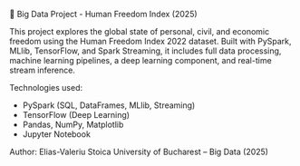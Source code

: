 🚀 Big Data Project - Human Freedom Index (2025)

This project explores the global state of personal, civil, and economic freedom using the Human Freedom Index 2022 dataset. Built with PySpark, MLlib, TensorFlow, and Spark Streaming, it includes full data processing, machine learning pipelines, a deep learning component, and real-time stream inference.

Technologies used:
- PySpark (SQL, DataFrames, MLlib, Streaming)
- TensorFlow (Deep Learning)
- Pandas, NumPy, Matplotlib
- Jupyter Notebook

Author: Elias-Valeriu Stoica
University of Bucharest – Big Data (2025)
